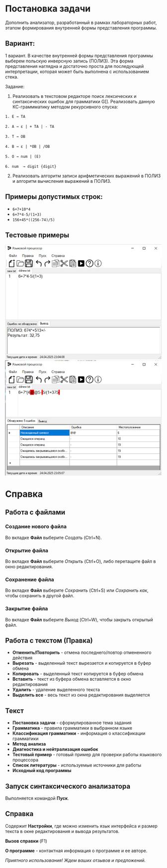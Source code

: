 # Постановка задачи

Дополнить анализатор, разработанный в рамках лабораторных работ, этапом формирования внутренней формы представления программы.

## Вариант:

1 вариант. В качестве внутренней формы представления программы выберем польскую инверсную запись (ПОЛИЗ). Эта форма представления наглядна и достаточно проста для последующей интерпретации, которая может быть выполнена с использованием стека.

Задание:

1) Реализовать в текстовом редакторе поиск лексических и синтаксических ошибок для грамматики G[<E>]. Реализовать данную КС-граммматику методом рекурсивного спуска:
```text
1. E → TA 

2. A → ε | + TA | - TA 

3. T → ОВ 

4. В → ε | *ОВ | /ОВ 

5. О → num | (E) 

6. num  → digit {digit}
```
2) Реализовать алгоритм записи арифметических выражений в ПОЛИЗ и алгоритм вычисления выражений в ПОЛИЗ.

## Примеры допустимых строк:

- `6+7+10*4`
- `6+7*4-5/(1+3)`
- `156+45*((256-74)/5)`

## Тестовые примеры

![Тест 1](image.jpg)
![Тест 2](image1.jpg)

# Справка

## Работа с файлами

### Создание нового файла
Во вкладке **Файл** выберите *Создать* (Ctrl+N).

### Открытие файла
Во вкладке **Файл** выберите *Открыть* (Ctrl+O), либо перетащите файл в окно редактирования.

### Сохранение файла
Во вкладке **Файл** выберите *Сохранить* (Ctrl+S) или *Сохранить как*, чтобы сохранить в другой файл.

### Закрытие файла
Во вкладке **Файл** выберите *Выход* (Ctrl+W), чтобы закрыть открытый файл.

## Работа с текстом (Правка)

- **Отменить/Повторить** - отмена последнего/повтор отмененного действия
- **Вырезать** - выделенный текст вырезается и копируется в буфер обмена
- **Копировать** - выделенный текст копируется в буфер обмена
- **Вставить** - текст из буфера обмена вставляется в окно редактирования
- **Удалить** - удаление выделенного текста
- **Выделить все** - весь текст из окна редактирования выделяется

## Текст

- **Постановка задачи** - сформулированное тема задания
- **Грамматика** - правила грамматики в выбранном языке
- **Классификация грамматики** - информация о классификации грамматики
- **Метод анализа**
- **Диагностика и нейтрализация ошибок**
- **Тестовый пример** - готовый пример для проверки работы языкового процессора
- **Список литературы** - используемые источники для работы
- **Исходный код программы**

## Запуск синтаксического анализатора

Выполняется командой **Пуск**.

## Справка

Содержит **Настройки**, где можно изменить язык интерфейса и размер текста в окне редактирования и вывода результатов.

**Вызов справки** (F1)

**О программе** - контактная информация о программе и ее авторе.

*Приятного использования! Ждем ваших отзывов и предложений.*

